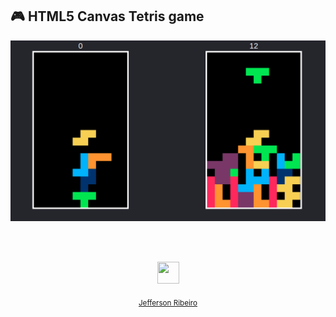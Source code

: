 ## 🎮 HTML5 Canvas Tetris game
<p align="center">
  <img src="./doc/print.png">
</p>

<br/>
<br/>

<p align="center"><img src="https://avatars2.githubusercontent.com/u/20846473?s=70&v=4" width="35" height="35"/></p>
<p align="center">
<sub><a href="http://www.jeffersonribeiro.com/">Jefferson Ribeiro</a></sub>
</p>
